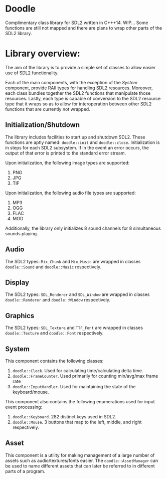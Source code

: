 # Doodle
Complimentary class library for SDL2 written in C+++14.
WIP... Some functions are still not mapped and there are plans to wrap other parts of the SDL2 library.

# Library overview:
The aim of the library is to provide a simple set of classes to allow easier use of SDL2 functionality. 

Each of the main components, with the exception of the *System* component, provide RAII types for handling SDL2 resources. Moreover, each class bundles together the SDL2 functions that manipulate those resources. Lastly, each type is capable of conversion to the SDL2 resource type that it wraps so as to allow for interoperation between other SDL2 functions that are currently not wrapped. 

## Initialization/Shutdown
The library includes facilities to start up and shutdown SDL2. These functions are aptly named: `doodle::init` and `doodle::close`.
Initialization is in steps for each SDL2 subsystem. If in the event an error occurs, the output of that error is printed to the standard error stream. 

Upon initialization, the following image types are supported:
1. PNG
1. JPG
1. TIF

Upon initialization, the following audio file types are supported:
1. MP3
1. OGG
1. FLAC
1. MOD

Additionally, the library only initializes 8 sound channels for 8 simultaneous sounds playing. 

## Audio
The SDL2 types: `Mix_Chunk` and `Mix_Music` are wrapped in classes `doodle::Sound` and `doodle::Music` respectively.

## Display 
The SDL2 types: `SDL_Renderer` and `SDL_Window` are wrapped in classes `doodle::Renderer` and `doodle::Window` respectively.

## Graphics
The SDL2 types: `SDL_Texture` and `TTF_Font` are wrapped in classes `doodle::Texture` and `doodle::Font` respectively.

## System
This component contains the following classes:  
1. `doodle::Clock`. Used for calculating time/calculating delta time.
1. `doodle::FrameCounter`. Used primarily for counting min/avg/max frame rate
1. `doodle::InputHandler`. Used for maintaining the state of the keyboard/mouse. 

This component also contains the following enumerations used for input event processing:
1. `doodle::Keyboard`. 282 distinct keys used in SDL2.
1. `doodle::Mouse`. 3 buttons that map to the left, middle, and right respectively.

## Asset
This component is a utility for making management of a large number of assets such as audio/textures/fonts easier. 
The `doodle::AssetManager` can be used to name different assets that can later be referred to in different parts of a program.
